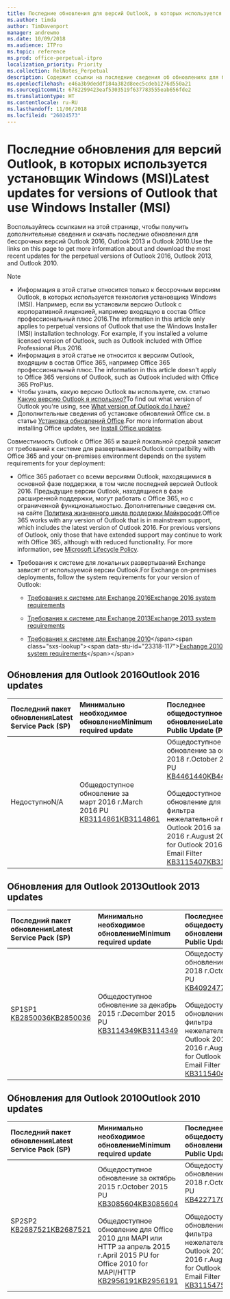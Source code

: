 ```yaml
---
title: Последние обновления для версий Outlook, в которых используется установщик Windows (MSI)
ms.author: timda
author: TimDavenport
manager: andrewmo
ms.date: 10/09/2018
ms.audience: ITPro
ms.topic: reference
ms.prod: office-perpetual-itpro
localization_priority: Priority
ms.collection: RelNotes_Perpetual
description: Содержит ссылки на последние сведения об обновлениях для бессрочных версий Outlook 2016, Outlook 2013 и Outlook 2010 для ИТ-специалистов
ms.openlocfilehash: e46a3b9deddf184a382d8eec5cdeb1276d550a21
ms.sourcegitcommit: 6782299423eaf5303519f637783555eab656fde2
ms.translationtype: HT
ms.contentlocale: ru-RU
ms.lasthandoff: 11/06/2018
ms.locfileid: "26024573"
---
```

# <a name="latest-updates-for-versions-of-outlook-that-use-windows-installer-msi"></a><span data-ttu-id="23318-103">Последние обновления для версий Outlook, в которых используется установщик Windows (MSI)</span><span class="sxs-lookup"><span data-stu-id="23318-103">Latest updates for versions of Outlook that use Windows Installer (MSI)</span></span>

<span data-ttu-id="23318-104">Воспользуйтесь ссылками на этой странице, чтобы получить дополнительные сведения и скачать последние обновления для бессрочных версий Outlook 2016, Outlook 2013 и Outlook 2010.</span><span class="sxs-lookup"><span data-stu-id="23318-104">Use the links on this page to get more information about and download the most recent updates for the perpetual versions of Outlook 2016, Outlook 2013, and Outlook 2010.</span></span>
  
> [!NOTE]
> - <span data-ttu-id="23318-p101">Информация в этой статье относится только к бессрочным версиям Outlook, в которых используется технология установщика Windows (MSI). Например, если вы установили версию Outlook с корпоративной лицензией, например входящую в состав Office профессиональный плюс 2016.</span><span class="sxs-lookup"><span data-stu-id="23318-p101">The information in this article only applies to perpetual versions of Outlook that use the Windows Installer (MSI) installation technology. For example, if you installed a volume licensed version of Outlook, such as Outlook included with Office Professional Plus 2016.</span></span>
> - <span data-ttu-id="23318-107">Информация в этой статье не относится к версиям Outlook, входящим в состав Office 365, например Office 365 профессиональный плюс.</span><span class="sxs-lookup"><span data-stu-id="23318-107">The information in this article doesn't apply to Office 365 versions of Outlook, such as Outlook included with Office 365 ProPlus.</span></span>
> - <span data-ttu-id="23318-108">Чтобы узнать, какую версию Outlook вы используете, см. статью [Какую версию Outlook я использую?](https://support.office.com/article/b3a9568c-edb5-42b9-9825-d48d82b2257c)</span><span class="sxs-lookup"><span data-stu-id="23318-108">To find out what version of Outlook you're using, see [What version of Outlook do I have?](https://support.office.com/article/b3a9568c-edb5-42b9-9825-d48d82b2257c)</span></span>
> - <span data-ttu-id="23318-109">Дополнительные сведения об установке обновлений Office см. в статье [Установка обновлений Office](https://support.office.com/article/2ab296f3-7f03-43a2-8e50-46de917611c5).</span><span class="sxs-lookup"><span data-stu-id="23318-109">For more information about installing Office updates, see [Install Office updates](https://support.office.com/article/2ab296f3-7f03-43a2-8e50-46de917611c5).</span></span> 
  
<span data-ttu-id="23318-110">Совместимость Outlook с Office 365 и вашей локальной средой зависит от требований к системе для развертывания:</span><span class="sxs-lookup"><span data-stu-id="23318-110">Outlook compatibility with Office 365 and your on-premises environment depends on the system requirements for your deployment:</span></span>
  
- <span data-ttu-id="23318-p102">Office 365 работает со всеми версиями Outlook, находящимися в основной фазе поддержки, в том числе последней версией Outlook 2016. Предыдущие версии Outlook, находящиеся в фазе расширенной поддержки, могут работать с Office 365, но с ограниченной функциональностью. Дополнительные сведения см. на сайте [Политика жизненного цикла поддержки Майкрософт](https://support.microsoft.com/lifecycle).</span><span class="sxs-lookup"><span data-stu-id="23318-p102">Office 365 works with any version of Outlook that is in mainstream support, which includes the latest version of Outlook 2016. For previous versions of Outlook, only those that have extended support may continue to work with Office 365, although with reduced functionality. For more information, see [Microsoft Lifecycle Policy](https://support.microsoft.com/lifecycle).</span></span>
    
- <span data-ttu-id="23318-114">Требования к системе для локальных развертываний Exchange зависят от используемой версии Outlook.</span><span class="sxs-lookup"><span data-stu-id="23318-114">For Exchange on-premises deployments, follow the system requirements for your version of Outlook:</span></span>
    
  - [<span data-ttu-id="23318-115">Требования к системе для Exchange 2016</span><span class="sxs-lookup"><span data-stu-id="23318-115">Exchange 2016 system requirements</span></span>](https://docs.microsoft.com/Exchange/plan-and-deploy/system-requirements)
    
  - [<span data-ttu-id="23318-116">Требования к системе для Exchange 2013</span><span class="sxs-lookup"><span data-stu-id="23318-116">Exchange 2013 system requirements</span></span>](https://docs.microsoft.com/exchange/exchange-2013-system-requirements-exchange-2013-help)
    
  - <span data-ttu-id="23318-117">[Требования к системе для Exchange 2010](https://docs.microsoft.com/previous-versions/office/exchange-server-2010/aa996719(v=exchg.141))</span><span class="sxs-lookup"><span data-stu-id="23318-117">[Exchange 2010 system requirements](https://docs.microsoft.com/previous-versions/office/exchange-server-2010/aa996719(v=exchg.141))</span></span>

   
## <a name="outlook-2016-updates"></a><span data-ttu-id="23318-118">Обновления для Outlook 2016</span><span class="sxs-lookup"><span data-stu-id="23318-118">Outlook 2016 updates</span></span>

|<span data-ttu-id="23318-119">**Последний пакет обновления**</span><span class="sxs-lookup"><span data-stu-id="23318-119">**Latest Service Pack (SP)**</span></span>|<span data-ttu-id="23318-120">**Минимально необходимое обновление**</span><span class="sxs-lookup"><span data-stu-id="23318-120">**Minimum required update**</span></span>|<span data-ttu-id="23318-121">**Последнее общедоступное обновление**</span><span class="sxs-lookup"><span data-stu-id="23318-121">**Latest Public Update (PU)**</span></span>|
|:-----|:-----|:-----|
|<span data-ttu-id="23318-122">Недоступно</span><span class="sxs-lookup"><span data-stu-id="23318-122">N/A</span></span>  <br/> |<span data-ttu-id="23318-123">Общедоступное обновление за март 2016 г.</span><span class="sxs-lookup"><span data-stu-id="23318-123">March 2016 PU</span></span> <br/>[<span data-ttu-id="23318-124">KB3114861</span><span class="sxs-lookup"><span data-stu-id="23318-124">KB3114861</span></span>](https://support.microsoft.com/help/3114861) <br/> |<span data-ttu-id="23318-125">Общедоступное обновление за октябрь 2018 г.</span><span class="sxs-lookup"><span data-stu-id="23318-125">October 2018 PU</span></span> <br/>[<span data-ttu-id="23318-126">KB4461440</span><span class="sxs-lookup"><span data-stu-id="23318-126">KB4461440</span></span>](https://support.microsoft.com/help/4461440) <br/><br/> <span data-ttu-id="23318-127">Общедоступное обновление для фильтра нежелательной почты Outlook 2016 за август 2016 г.</span><span class="sxs-lookup"><span data-stu-id="23318-127">August 2016 PU for Outlook 2016 Junk Email Filter</span></span>  <br/>[<span data-ttu-id="23318-128">KB3115407</span><span class="sxs-lookup"><span data-stu-id="23318-128">KB3115407</span></span>](https://support.microsoft.com/help/3115407) <br/> |
   
## <a name="outlook-2013-updates"></a><span data-ttu-id="23318-129">Обновления для Outlook 2013</span><span class="sxs-lookup"><span data-stu-id="23318-129">Outlook 2013 updates</span></span>

|<span data-ttu-id="23318-130">**Последний пакет обновления**</span><span class="sxs-lookup"><span data-stu-id="23318-130">**Latest Service Pack (SP)**</span></span>|<span data-ttu-id="23318-131">**Минимально необходимое обновление**</span><span class="sxs-lookup"><span data-stu-id="23318-131">**Minimum required update**</span></span>|<span data-ttu-id="23318-132">**Последнее общедоступное обновление**</span><span class="sxs-lookup"><span data-stu-id="23318-132">**Latest Public Update (PU)**</span></span>|
|:-----|:-----|:-----|
|<span data-ttu-id="23318-133">SP1</span><span class="sxs-lookup"><span data-stu-id="23318-133">SP1</span></span>  <br/>[<span data-ttu-id="23318-134">KB2850036</span><span class="sxs-lookup"><span data-stu-id="23318-134">KB2850036</span></span>](https://go.microsoft.com/fwlink/p/?LinkId=512538) <br/> |<span data-ttu-id="23318-135">Общедоступное обновление за декабрь 2015 г.</span><span class="sxs-lookup"><span data-stu-id="23318-135">December 2015 PU</span></span> <br/>[<span data-ttu-id="23318-136">KB3114349</span><span class="sxs-lookup"><span data-stu-id="23318-136">KB3114349</span></span>](https://support.microsoft.com/kb/3114349) <br/> |<span data-ttu-id="23318-137">Общедоступное обновление за октябрь 2018 г.</span><span class="sxs-lookup"><span data-stu-id="23318-137">October 2018 PU</span></span> <br/>[<span data-ttu-id="23318-138">KB4092477</span><span class="sxs-lookup"><span data-stu-id="23318-138">KB4092477</span></span>](https://support.microsoft.com/help/4092477) <br/><br/>  <span data-ttu-id="23318-139">Общедоступное обновление для фильтра нежелательной почты Outlook 2013 за август 2016 г.</span><span class="sxs-lookup"><span data-stu-id="23318-139">August 2016 PU for Outlook 2013 Junk Email Filter</span></span> <br/> [<span data-ttu-id="23318-140">KB3115404</span><span class="sxs-lookup"><span data-stu-id="23318-140">KB3115404</span></span>](https://support.microsoft.com/kb/3115404) <br/> |
   
## <a name="outlook-2010-updates"></a><span data-ttu-id="23318-141">Обновления для Outlook 2010</span><span class="sxs-lookup"><span data-stu-id="23318-141">Outlook 2010 updates</span></span>

|<span data-ttu-id="23318-142">**Последний пакет обновления**</span><span class="sxs-lookup"><span data-stu-id="23318-142">**Latest Service Pack (SP)**</span></span>|<span data-ttu-id="23318-143">**Минимально необходимое обновление**</span><span class="sxs-lookup"><span data-stu-id="23318-143">**Minimum required update**</span></span>|<span data-ttu-id="23318-144">**Последнее общедоступное обновление**</span><span class="sxs-lookup"><span data-stu-id="23318-144">**Latest Public Update (PU)**</span></span>|
|:-----|:-----|:-----|
|<span data-ttu-id="23318-145">SP2</span><span class="sxs-lookup"><span data-stu-id="23318-145">SP2</span></span> <br/>[<span data-ttu-id="23318-146">KB2687521</span><span class="sxs-lookup"><span data-stu-id="23318-146">KB2687521</span></span>](https://go.microsoft.com/fwlink/p/?LinkId=512542) <br/> |<span data-ttu-id="23318-147">Общедоступное обновление за октябрь 2015 г.</span><span class="sxs-lookup"><span data-stu-id="23318-147">October 2015 PU</span></span> <br/> [<span data-ttu-id="23318-148">KB3085604</span><span class="sxs-lookup"><span data-stu-id="23318-148">KB3085604</span></span>](https://support.microsoft.com/kb/3085604) <br/><br/>  <span data-ttu-id="23318-149">Общедоступное обновление для Office 2010 для MAPI или HTTP за апрель 2015 г.</span><span class="sxs-lookup"><span data-stu-id="23318-149">April 2015 PU for Office 2010 for MAPI/HTTP</span></span> <br/> [<span data-ttu-id="23318-150">KB2956191</span><span class="sxs-lookup"><span data-stu-id="23318-150">KB2956191</span></span>](https://support.microsoft.com/ru-RU/help/2956191/april-14-2015-update-for-office-2010-kb2956191) <br/> |<span data-ttu-id="23318-151">Общедоступное обновление за октябрь 2018 г.</span><span class="sxs-lookup"><span data-stu-id="23318-151">October 2018 PU</span></span> <br/>[<span data-ttu-id="23318-152">KB4227170</span><span class="sxs-lookup"><span data-stu-id="23318-152">KB4227170</span></span>](https://support.microsoft.com/help/4227170) <br/><br/>  <span data-ttu-id="23318-153">Общедоступное обновление для фильтра нежелательной почты Outlook 2010 за август 2016 г.</span><span class="sxs-lookup"><span data-stu-id="23318-153">August 2016 PU for Outlook 2010 Junk Email Filter</span></span> <br/> [<span data-ttu-id="23318-154">KB3115475</span><span class="sxs-lookup"><span data-stu-id="23318-154">KB3115475</span></span>](https://support.microsoft.com/kb/3115475) <br/> |
   

